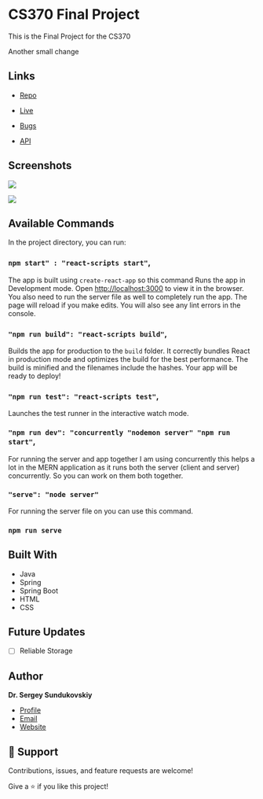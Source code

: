 <h1>CS370 Final Project</h1>

<p>This is the Final Project for the CS370</p>

<p>Another small change</p>

## Links

- [Repo](https://github.com/ssunduko/cs370-final "<project-name> Repo")

- [Live](<Homepage url> "Live View")

- [Bugs](https://github.com/ssunduko/cs370-final/issues "Issues Page")

- [API](<API Link> "API")

## Screenshots

![](/screenshots/2.png)

![](/screenshots/3.png)

## Available Commands

In the project directory, you can run:

### `npm start" : "react-scripts start"`,

The app is built using `create-react-app` so this command Runs the app in Development mode. Open [http://localhost:3000](http://localhost:3000) to view it in the browser. You also need to run the server file as well to completely run the app. The page will reload if you make edits.
You will also see any lint errors in the console.

### `"npm run build": "react-scripts build"`,

Builds the app for production to the `build` folder. It correctly bundles React in production mode and optimizes the build for the best performance. The build is minified and the filenames include the hashes. Your app will be ready to deploy!

### `"npm run test": "react-scripts test"`,

Launches the test runner in the interactive watch mode.

### `"npm run dev": "concurrently "nodemon server" "npm run start"`,

For running the server and app together I am using concurrently this helps a lot in the MERN application as it runs both the server (client and server) concurrently. So you can work on them both together.

### `"serve": "node server"`

For running the server file on you can use this command.

### `npm run serve`

## Built With

- Java
- Spring
- Spring Boot
- HTML
- CSS

## Future Updates

- [ ] Reliable Storage

## Author

**Dr. Sergey Sundukovskiy**

- [Profile](https://github.com/ssunduko "Sergey Sundukovskiy")
- [Email](mailto:ssunduko@gmail.com?subject=Hi "Hi!")
- [Website](https://kingtechnologies.in "Welcome")

## 🤝 Support

Contributions, issues, and feature requests are welcome!

Give a ⭐️ if you like this project!